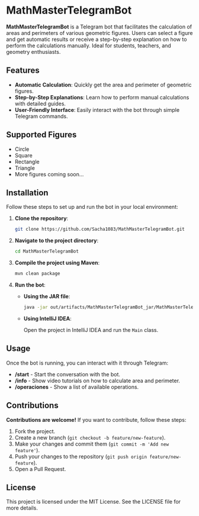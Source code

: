 # MathMasterTelegramBot

**MathMasterTelegramBot** is a Telegram bot that facilitates the calculation of areas and perimeters of various geometric figures. Users can select a figure and get automatic results or receive a step-by-step explanation on how to perform the calculations manually. Ideal for students, teachers, and geometry enthusiasts.

## Features

- **Automatic Calculation**: Quickly get the area and perimeter of geometric figures.
- **Step-by-Step Explanations**: Learn how to perform manual calculations with detailed guides.
- **User-Friendly Interface**: Easily interact with the bot through simple Telegram commands.

## Supported Figures

- Circle
- Square
- Rectangle
- Triangle
- More figures coming soon...

## Installation

Follow these steps to set up and run the bot in your local environment:

1. **Clone the repository**:

    ```sh
    git clone https://github.com/Sacha1083/MathMasterTelegramBot.git
    ```

2. **Navigate to the project directory**:

    ```sh
    cd MathMasterTelegramBot
    ```

3. **Compile the project using Maven**:

    ```sh
    mvn clean package
    ```

4. **Run the bot**:

    - **Using the JAR file**:

        ```sh
        java -jar out/artifacts/MathMasterTelegramBot_jar/MathMasterTelegramBot.jar
        ```

    - **Using IntelliJ IDEA**:

        Open the project in IntelliJ IDEA and run the `Main` class.

## Usage

Once the bot is running, you can interact with it through Telegram:

- **/start** - Start the conversation with the bot.
- **/info** - Show video tutorials on how to calculate area and perimeter.
- **/operaciones** - Show a list of available operations.

## Contributions

**Contributions are welcome!** If you want to contribute, follow these steps:

1. Fork the project.
2. Create a new branch (`git checkout -b feature/new-feature`).
3. Make your changes and commit them (`git commit -m 'Add new feature'`).
4. Push your changes to the repository (`git push origin feature/new-feature`).
5. Open a Pull Request.

## License

This project is licensed under the MIT License. See the LICENSE file for more details.